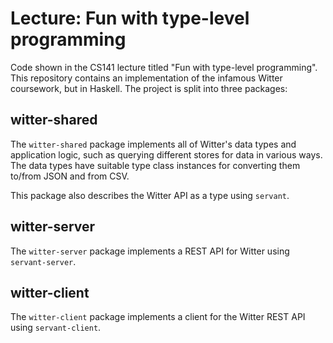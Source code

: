 # Lecture: Fun with type-level programming 

Code shown in the CS141 lecture titled "Fun with type-level programming". This repository contains an implementation of the infamous Witter coursework, but in Haskell. The project is split into three packages:

## witter-shared 

The `witter-shared` package implements all of Witter's data types and application logic, such as querying different stores for data in various ways. The data types have suitable type class instances for converting them to/from JSON and from CSV.

This package also describes the Witter API as a type using `servant`.

## witter-server 

The `witter-server` package implements a REST API for Witter using `servant-server`.

## witter-client 

The `witter-client` package implements a client for the Witter REST API using `servant-client`.
